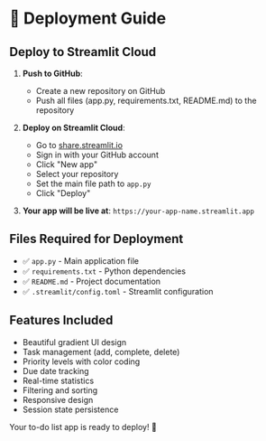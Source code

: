 # 🚀 Deployment Guide

## Deploy to Streamlit Cloud

1. **Push to GitHub**: 
   - Create a new repository on GitHub
   - Push all files (app.py, requirements.txt, README.md) to the repository

2. **Deploy on Streamlit Cloud**:
   - Go to [share.streamlit.io](https://share.streamlit.io)
   - Sign in with your GitHub account
   - Click "New app"
   - Select your repository
   - Set the main file path to `app.py`
   - Click "Deploy"

3. **Your app will be live at**: `https://your-app-name.streamlit.app`

## Files Required for Deployment

- ✅ `app.py` - Main application file
- ✅ `requirements.txt` - Python dependencies
- ✅ `README.md` - Project documentation
- ✅ `.streamlit/config.toml` - Streamlit configuration

## Features Included

- Beautiful gradient UI design
- Task management (add, complete, delete)
- Priority levels with color coding
- Due date tracking
- Real-time statistics
- Filtering and sorting
- Responsive design
- Session state persistence

Your to-do list app is ready to deploy! 🎉
